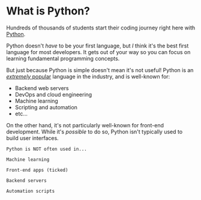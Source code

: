 # What is Python?

Hundreds of thousands of students start their coding journey right here with [Python](https://www.python.org/).

Python doesn't _have_ to be your first language, but _I_ think it's the best first language for most developers. It gets out of your way so you can focus on learning fundamental programming concepts.

But just because Python is simple doesn't mean it's not useful! Python is an [_extremely_ popular](https://survey.stackoverflow.co/2024/technology) language in the industry, and is well-known for:

- Backend web servers
- DevOps and cloud engineering
- Machine learning
- Scripting and automation
- etc...

On the other hand, it's not particularly well-known for front-end development. While it's _possible_ to do so, Python isn't typically used to build user interfaces.


```
Python is NOT often used in...

Machine learning

Front-end apps (ticked)

Backend servers

Automation scripts
```

